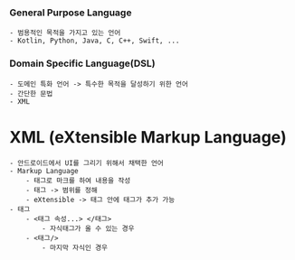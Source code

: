 ### General Purpose Language
    - 범용적인 목적을 가지고 있는 언어
    - Kotlin, Python, Java, C, C++, Swift, ...

### Domain Specific Language(DSL)
    - 도메인 특화 언어 -> 특수한 목적을 달성하기 위한 언어
    - 간단한 문법
    - XML

# XML (eXtensible Markup Language)
    - 안드로이드에서 UI를 그리기 위해서 채택한 언어
    - Markup Language
        - 태그로 마크를 하여 내용을 작성
        - 태그 -> 범위를 정해
        - eXtensible -> 태그 안에 태그가 추가 가능
    - 태그
        - <태그 속성...> </태그>
            - 자식태그가 올 수 있는 경우
        - <태그/>
            - 마지막 자식인 경우